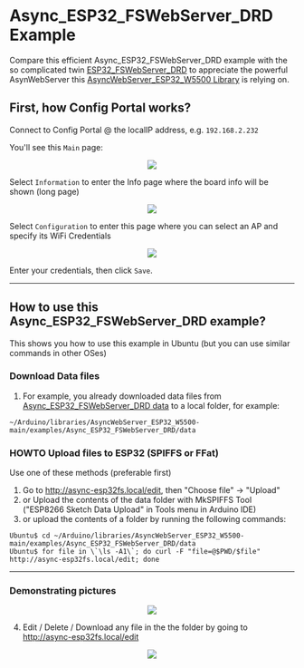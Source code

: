 # Async_ESP32_FSWebServer_DRD Example

Compare this efficient Async_ESP32_FSWebServer_DRD example with the so complicated twin [ESP32_FSWebServer_DRD](https://github.com/khoih-prog/ESP_WiFiManager/tree/main/examples/ESP32_FSWebServer_DRD) to appreciate the powerful AsynWebServer this [AsyncWebServer_ESP32_W5500 Library](https://github.com/khoih-prog/AsyncWebServer_ESP32_W5500) is relying on.

## First, how Config Portal works?

Connect to Config Portal @ the localIP address, e.g. `192.168.2.232`


You'll see this `Main` page:

<p align="center">
    <img src="https://github.com/khoih-prog/AsyncWebServer_ESP32_W5500/blob/main/Images/Main.png">
</p>

Select `Information` to enter the Info page where the board info will be shown (long page)

<p align="center">
    <img src="https://github.com/khoih-prog/AsyncWebServer_ESP32_W5500/blob/main/Images/Info.png">
</p>


Select `Configuration` to enter this page where you can select an AP and specify its WiFi Credentials

<p align="center">
    <img src="https://github.com/khoih-prog/AsyncWebServer_ESP32_W5500/blob/main/Images/Configuration_Standard.png">
</p>

Enter your credentials, then click `Save`.

---

## How to use this Async_ESP32_FSWebServer_DRD example?

This shows you how to use this example in Ubuntu (but you can use similar commands in other OSes)

### Download Data files

1. For example, you already downloaded data files from [Async_ESP32_FSWebServer_DRD data](https://github.com/khoih-prog/AsyncWebServer_ESP32_W5500/tree/main/examples/Async_ESP32_FSWebServer_DRD/data) to a local folder, for example:

```
~/Arduino/libraries/AsyncWebServer_ESP32_W5500-main/examples/Async_ESP32_FSWebServer_DRD/data
```

### HOWTO Upload files to ESP32 (SPIFFS or FFat)

Use one of these methods (preferable first)

1. Go to http://async-esp32fs.local/edit, then "Choose file" -> "Upload"
2. or Upload the contents of the data folder with MkSPIFFS Tool ("ESP8266 Sketch Data Upload" in Tools menu in Arduino IDE)
3. or upload the contents of a folder by running the following commands: 
```
Ubuntu$ cd ~/Arduino/libraries/AsyncWebServer_ESP32_W5500-main/examples/Async_ESP32_FSWebServer_DRD/data
Ubuntu$ for file in \`\ls -A1\`; do curl -F "file=@$PWD/$file" http://async-esp32fs.local/edit; done
```

---

### Demonstrating pictures

<p align="center">
    <img src="https://github.com/khoih-prog/AsyncWebServer_ESP32_W5500/raw/main/examples/Async_ESP32_FSWebServer_DRD/pics/async-esp32fs.local.png">
</p>

4. Edit / Delete / Download any file in the the folder by going to http://async-esp32fs.local/edit

<p align="center">
    <img src="https://github.com/khoih-prog/AsyncWebServer_ESP32_W5500/raw/main/examples/Async_ESP32_FSWebServer_DRD/pics/async-esp32fs.local_edit.png">
</p>


